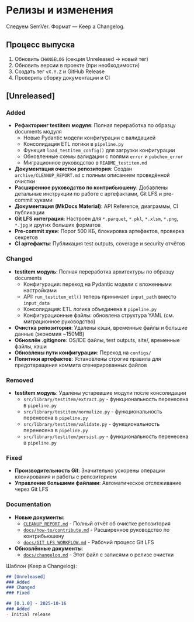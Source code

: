# Релизы и изменения

Следуем SemVer. Формат — Keep a Changelog.

## Процесс выпуска

1. Обновить `CHANGELOG` (секция Unreleased → новый тег)
2. Обновить версии в проекте (при необходимости)
3. Создать тег `vX.Y.Z` и GitHub Release
4. Проверить сборку документации и CI

## [Unreleased]

### Added

- **Рефакторинг testitem модуля**: Полная переработка по образцу documents модуля
  - Новые Pydantic модели конфигурации с валидацией
  - Консолидация ETL логики в `pipeline.py`
  - Функция `load_testitem_config()` для загрузки конфигурации
  - Обновленные схемы валидации с полями `error` и `pubchem_error`
  - Миграционное руководство в `README_testitem.md`
- **Документация очистки репозитория**: Создан `archive/CLEANUP_REPORT.md` с полным описанием проведённой очистки
- **Расширенное руководство по контрибьюшену**: Добавлены детальные инструкции по работе с артефактами, Git LFS и pre-commit хуками
- **Документация (MkDocs Material)**: API Reference, диаграммы, CI публикации
- **Git LFS интеграция**: Настроен для `*.parquet`, `*.pkl`, `*.xlsm`, `*.png`, `*.jpg` и других больших форматов
- **Pre-commit хуки**: Порог 500 КБ, блокировка артефактов, проверка секретов
- **CI артефакты**: Публикация test outputs, coverage и security отчётов

### Changed

- **testitem модуль**: Полная переработка архитектуры по образцу documents
  - Конфигурация: переход на Pydantic модели с вложенными настройками
  - API: `run_testitem_etl()` теперь принимает `input_path` вместо `input_data`
  - Консолидация: ETL логика объединена в `pipeline.py`
  - Конфигурационные файлы: обновлена структура YAML (см. миграционное руководство)
- **Очистка репозитория**: Удалены кэши, временные файлы и большие данные (экономия ~150MB)
- **Обновлён .gitignore**: OS/IDE файлы, test outputs, site/, временные файлы, кэши
- **Обновлены пути конфигурации**: Переход на `configs/`
- **Политики артефактов**: Установлены строгие правила для предотвращения коммита сгенерированных файлов

### Removed

- **testitem модуль**: Удалены устаревшие модули после консолидации
  - `src/library/testitem/extract.py` - функциональность перенесена в `pipeline.py`
  - `src/library/testitem/normalize.py` - функциональность перенесена в `pipeline.py`
  - `src/library/testitem/validate.py` - функциональность перенесена в `pipeline.py`
  - `src/library/testitem/persist.py` - функциональность перенесена в `pipeline.py`

### Fixed

- **Производительность Git**: Значительно ускорены операции клонирования и работы с репозиторием
- **Управление большими файлами**: Автоматическое отслеживание через Git LFS

### Documentation

- **Новые документы**:
  - [`CLEANUP_REPORT.md`](archive/CLEANUP_REPORT.md) - Полный отчёт об очистке репозитория
  - [`docs/how-to/contribute.md`](how-to/contribute.md) - Расширенное руководство по контрибьюшену
  - [`docs/GIT_LFS_WORKFLOW.md`](GIT_LFS_WORKFLOW.md) - Рабочий процесс Git LFS
- **Обновлённые документы**:
  - [`docs/changelog.md`](changelog.md) - Этот файл с записями о релизе очистки

Шаблон (Keep a Changelog):

```markdown
## [Unreleased]
### Added
### Changed
### Fixed

## [0.1.0] - 2025-10-16
### Added
- Initial release
```
